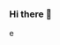 ### Hi there 👋

<!--
**vamshikrishnafive/vamshikrishnafive** is a ✨ _special_ ✨ repository because its `README.md` (this file) appears on your GitHub profile.

Here are some ideas to get you started:

- 🔭 I’m currently working on ... de
- 🌱 I’m currently learning ... d
- 👯 I’m looking to collaborate on ... w
- 🤔 I’m looking for help with ... w
- 💬 Ask me about ... w
- 📫 How to reach me: ... w
- 😄 Pronouns: ...w 
- ⚡ Fun fact: ... e
--> e
